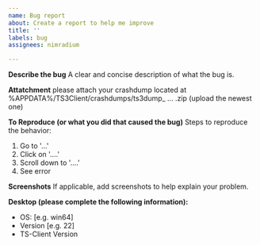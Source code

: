 ```yaml
---
name: Bug report
about: Create a report to help me improve
title: ''
labels: bug
assignees: nimradium

---
```


**Describe the bug**
A clear and concise description of what the bug is.

**Attatchment**
please attach your crashdump located at %APPDATA%/TS3Client/crashdumps/ts3dump_ ... .zip (upload the newest one)

**To Reproduce (or what you did that caused the bug)**
Steps to reproduce the behavior:
1. Go to '...'
2. Click on '....'
3. Scroll down to '....'
4. See error

**Screenshots**
If applicable, add screenshots to help explain your problem.

**Desktop (please complete the following information):**
 - OS: [e.g. win64]
 - Version [e.g. 22]
 - TS-Client Version
